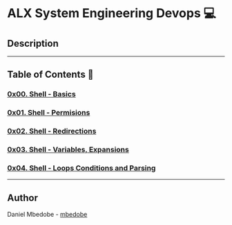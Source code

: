# ALX System Engineering Devops :computer:

## Description


---

## Table of Contents :open_file_folder:

### [0x00. Shell - Basics](./0x00-shell_basics)

### [0x01. Shell - Permisions](./0x01-shell_permissions)

### [0x02. Shell - Redirections](./0x02-shell_redirections)

### [0x03. Shell - Variables, Expansions](./0x03-shell_variables_expansions)

### [0x04. Shell - Loops Conditions and Parsing](./0x04-loops_conditions_and_parsing)
---

## Author
 Daniel Mbedobe - [mbedobe](https://github.com/mbedobe)
